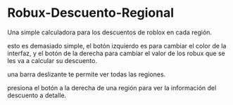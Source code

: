 # Robux-Descuento-Regional
Una simple calculadora para los descuentos de roblox en cada región.

esto es demasiado simple, el botón izquierdo es para cambiar el color de la interfaz, y el botón de la derecha para cambiar el valor de los robux que se les va a calcular su descuento.

una barra deslizante te permite ver todas las regiones.

presiona el botón a la derecha de una región para ver la información del descuento a detalle.
